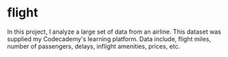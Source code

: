 # flight
In this project, I analyze a large set of data from an airline. This dataset was supplied my Codecademy's learning platform. Data include, flight miles, number of passengers, delays, inflight amenities, prices, etc.
